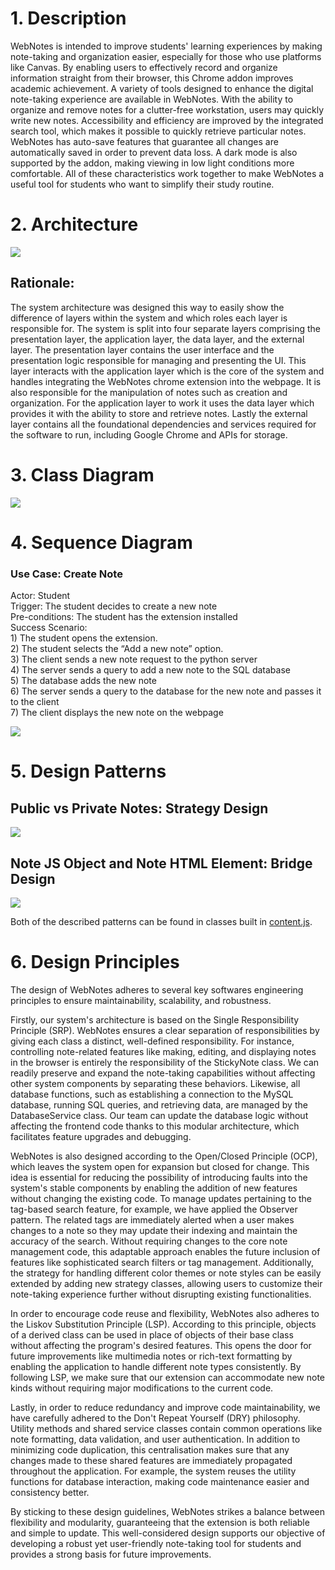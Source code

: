# **1. Description**

WebNotes is intended to improve students' learning experiences by making note-taking and organization easier, especially for those who use platforms like Canvas. By enabling users to effectively record and organize information straight from their browser, this Chrome addon improves academic achievement. A variety of tools designed to enhance the digital note-taking experience are available in WebNotes. With the ability to organize and remove notes for a clutter-free workstation, users may quickly write new notes. Accessibility and efficiency are improved by the integrated search tool, which makes it possible to quickly retrieve particular notes. WebNotes has auto-save features that guarantee all changes are automatically saved in order to prevent data loss. A dark mode is also supported by the addon, making viewing in low light conditions more comfortable. All of these characteristics work together to make WebNotes a useful tool for students who want to simplify their study routine.


# **2. Architecture**  
![](/markdownImages/d5_1.png)

## Rationale:  
The system architecture was designed this way to easily show the difference of layers within the system and which roles each layer is responsible for. The system is split into four separate layers comprising the presentation layer, the application layer, the data layer, and the external layer. The presentation layer contains the user interface and the presentation logic responsible for managing and presenting the UI. This layer interacts with the application layer which is the core of the system and handles integrating the WebNotes chrome extension into the webpage. It is also responsible for the manipulation of notes such as creation and organization. For the application layer to work it uses the data layer which provides it with the ability to store and retrieve notes. Lastly the external layer contains all the foundational dependencies and services required for the software to run, including Google Chrome and APIs for storage. 

# **3. Class Diagram**  
![](/markdownImages/d5_2.png)

# **4. Sequence Diagram**
### **Use Case: Create Note**

Actor: Student  
Trigger: The student decides to create a new note  
Pre-conditions: The student has the extension installed  
Success Scenario:  
1\) The student opens the extension.   
2\) The student selects the “Add a new note” option.  
3\) The client sends a new note request to the python server  
4\) The server sends a query to add a new note to the SQL database   
5\) The database adds the new note   
6\) The server sends a query to the database for the new note and passes it to the client   
7\) The client displays the new note on the webpage

![](/markdownImages/d5_3.png)

# **5. Design Patterns**

## Public vs Private Notes: Strategy Design  
![](/markdownImages/d5_4.svg)

## Note JS Object and Note HTML Element: Bridge Design  
![](/markdownImages/d5_5.svg)


Both of the described patterns can be found in classes built in [content.js](https://github.com/JCraghead/WebNotes/blob/main/clientSide/scripts/content.js).
# **6. Design Principles**

The design of WebNotes adheres to several key softwares engineering principles to ensure maintainability, scalability, and robustness. 

Firstly, our system's architecture is based on the Single Responsibility Principle (SRP). WebNotes ensures a clear separation of responsibilities by giving each class a distinct, well-defined responsibility. For instance, controlling note-related features like making, editing, and displaying notes in the browser is entirely the responsibility of the StickyNote class. We can readily preserve and expand the note-taking capabilities without affecting other system components by separating these behaviors. Likewise, all database functions, such as establishing a connection to the MySQL database, running SQL queries, and retrieving data, are managed by the DatabaseService class. Our team can update the database logic without affecting the frontend code thanks to this modular architecture, which facilitates feature upgrades and debugging.

WebNotes is also designed according to the Open/Closed Principle (OCP), which leaves the system open for expansion but closed for change. This idea is essential for reducing the possibility of introducing faults into the system's stable components by enabling the addition of new features without changing the existing code. To manage updates pertaining to the tag-based search feature, for example, we have applied the Observer pattern. The related tags are immediately alerted when a user makes changes to a note so they may update their indexing and maintain the accuracy of the search. Without requiring changes to the core note management code, this adaptable approach enables the future inclusion of features like sophisticated search filters or tag management. Additionally, the strategy for handling different color themes or note styles can be easily extended by adding new strategy classes, allowing users to customize their note-taking experience further without disrupting existing functionalities.

In order to encourage code reuse and flexibility, WebNotes also adheres to the Liskov Substitution Principle (LSP). According to this principle, objects of a derived class can be used in place of objects of their base class without affecting the program's desired features. This opens the door for future improvements like multimedia notes or rich-text formatting by enabling the application to handle different note types consistently. By following LSP, we make sure that our extension can accommodate new note kinds without requiring major modifications to the current code.

Lastly, in order to reduce redundancy and improve code maintainability, we have carefully adhered to the Don't Repeat Yourself (DRY) philosophy. Utility methods and shared service classes contain common operations like note formatting, data validation, and user authentication. In addition to minimizing code duplication, this centralisation makes sure that any changes made to these shared features are immediately propagated throughout the application. For example, the system reuses the utility functions for database interaction, making code maintenance easier and consistency better.

By sticking to these design guidelines, WebNotes strikes a balance between flexibility and modularity, guaranteeing that the extension is both reliable and simple to update. This well-considered design supports our objective of developing a robust yet user-friendly note-taking tool for students and provides a strong basis for future improvements.
